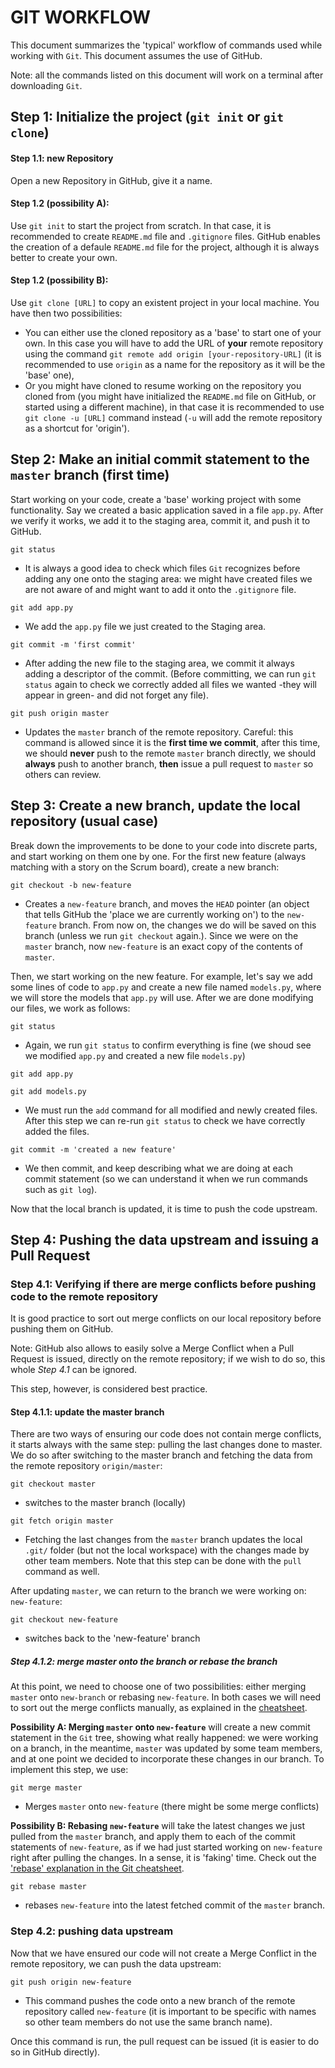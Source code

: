 # GIT WORKFLOW

This document summarizes the 'typical' workflow of commands used while working with `Git`. This document assumes the use of GitHub.

Note: all the commands listed on this document will work on a terminal after downloading `Git`.

## Step 1: Initialize the project (`git init` or `git clone`)
#### Step 1.1: new Repository
Open a new Repository in GitHub, give it a name.

#### Step 1.2 (possibility A):
 Use `git init` to start the project from scratch. In that case, it is recommended to create `README.md` file and `.gitignore` files. GitHub enables the creation of a defaule `README.md` file for the project, although it is always better to create your own.

#### Step 1.2 (possibility B):
Use `git clone [URL]` to copy an existent project in your local machine. You have then two possibilities:
- You can either use the cloned repository as a 'base' to start one of your own. In this case you will have to add the URL of **your** remote repository using the command `git remote add origin [your-repository-URL]` (it is recommended to use `origin` as a name for the repository as it will be the 'base' one),
- Or you might have cloned to resume working on the repository you cloned from (you might have initialized the `README.md` file on GitHub, or started using a different machine), in that case it is recommended to use `git clone -u [URL]` command instead (`-u` will add the remote repository as a shortcut for 'origin').

## Step 2: Make an initial commit statement to the `master` branch (first time)
Start working on your code, create a 'base' working project with some functionality. Say we created a basic application saved in a file `app.py`. After we verify it works, we add it to the staging area, commit it, and push it to GitHub.

```git status```
- It is always a good idea to check which files `Git` recognizes before adding any one onto the staging area: we might have created files we are not aware of and might want to add it onto the `.gitignore` file.

```git add app.py```
- We add the `app.py` file we just created to the Staging area.

```git commit -m 'first commit'```
- After adding the new file to the staging area, we commit it always adding a descriptor of the commit. (Before committing, we can run `git status` again to check we correctly added all files we wanted -they will appear in green- and did not forget any file).

```git push origin master```
- Updates the `master` branch of the remote repository. Careful: this command is allowed since it is the **first time we commit**, after this time, we should **never** push to the remote `master` branch directly, we should **always** push to another branch, **then** issue a pull request to `master` so others can review.

## Step 3: Create a new branch, update the local repository (usual case)
Break down the improvements to be done to your code into discrete parts, and start working on them one by one. For the first new feature (always matching with a story on the Scrum board), create a new branch:

```git checkout -b new-feature```
- Creates a `new-feature` branch, and moves the `HEAD` pointer (an object that tells GitHub the 'place we are currently working on') to the `new-feature` branch. From now on, the changes we do will be saved on this branch (unless we run `git checkout` again.). Since we were on the `master` branch, now `new-feature` is an exact copy of the contents of `master`.

Then, we start working on the new feature. For example, let's say we add some lines of code to `app.py` and create a new file named `models.py`, where we will store the models that `app.py` will use. After we are done modifying our files, we work as follows:

```git status```
- Again, we run `git status` to confirm everything is fine (we shoud see we modified `app.py` and created a new file `models.py`)

```git add app.py```

```git add models.py```
- We must run the `add` command for all modified and newly created files. After this step we can re-run `git status` to check we have correctly added the files.

```git commit -m 'created a new feature'```
- We then commit, and keep describing what we are doing at each commit statement (so we can understand it when we run commands such as `git log`).

Now that the local branch is updated, it is time to push the code upstream.


## Step 4: Pushing the data upstream and issuing a Pull Request
###  Step 4.1: Verifying if there are merge conflicts before pushing code to the remote repository
It is good practice to sort out merge conflicts on our local repository before pushing them on GitHub.

Note: GitHub also allows to easily solve a Merge Conflict when a Pull Request is issued, directly on the remote repository; if we wish to do so, this whole *Step 4.1* can be ignored. 

This step, however, is considered best practice.

#### Step 4.1.1: update the master branch
There are two ways of ensuring our code does not contain merge conflicts, it starts always with the same step: pulling the last changes done to master. We do so after switching to the master branch and fetching the data from the remote repository `origin/master`:

```git checkout master```
- switches to the master branch (locally)

```git fetch origin master```
- Fetching the last changes from the `master` branch updates the local `.git/` folder (but not the local workspace) with the changes made by other team members. Note that this step can be done with the `pull` command as well.

After updating `master`, we can return to the branch we were working on: `new-feature`:

```git checkout new-feature```
- switches back to the 'new-feature' branch

##### Step 4.1.2: merge master onto the branch or rebase the branch
At this point, we need to choose one of two possibilities: either merging `master` onto `new-branch` or rebasing `new-feature`. In both cases we will need to sort out the merge conflicts manually, as explained in the [cheatsheet](https://github.com/lombardero/nyu-devops-concepts/blob/master/3-git/1-complete-cheatsheet.md#sorting-out-merge-conflicts).

**Possibility A: Merging `master` onto `new-feature`** will create a new commit statement in the `Git` tree, showing what really happened: we were working on a branch, in the meantime, `master` was updated by some team members, and at one point we decided to incorporate these changes in our branch. To implement this step, we use:

```git merge master```
- Merges `master` onto `new-feature` (there might be some merge conflicts)

**Possibility B: Rebasing `new-feature`** will take the latest changes we just pulled from the `master` branch, and apply them to each of the commit statements of `new-feature`, as if we had just started working on `new-feature` right after pulling the changes. In a sense, it is 'faking' time. Check out the ['rebase' explanation in the Git cheatsheet](https://github.com/lombardero/nyu-devops-concepts/blob/master/3-git/1-complete-cheatsheet.md#33-rebasing).

```git rebase master```
- rebases `new-feature` into the latest fetched commit of the `master` branch.

### Step 4.2: pushing data upstream
Now that we have ensured our code will not create a Merge Conflict in the remote repository, we can push the data upstream:

```git push origin new-feature```
- This command pushes the code onto a new branch of the remote repository called `new-feature` (it is important to be specific with names so other team members do not use the same branch name). 

Once this command is run, the pull request can be issued (it is easier to do so in GitHub directly).
